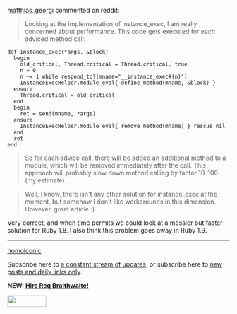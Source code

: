 [matthias\_georgi](http://www.reddit.com/user/matthias_georgi/) commented on reddit:

> Looking at the implementation of instance_exec, I am really concerned about performance. This code gets executed for each adviced method call:

	def instance_exec(*args, &block)
	  begin
	    old_critical, Thread.critical = Thread.critical, true
	    n = 0
	    n += 1 while respond_to?(mname="__instance_exec#{n}")
	    InstanceExecHelper.module_eval{ define_method(mname, &block) }
	  ensure
	    Thread.critical = old_critical
	  end
	  begin
	    ret = send(mname, *args)
	  ensure
	    InstanceExecHelper.module_eval{ remove_method(mname) } rescue nil
	  end
	  ret
	end
	
>So for each advice call, there will be added an additional method to a module, which will be removed immediately after the call. This approach will probably slow down method calling by factor 10-100 (my estimate).

> Well, I know, there isn't any other solution for instance_exec at the moment, but somehow I don't like workarounds in this dimension. However, great article :)

Very correct, and when time permits we could look at a messier but faster solution for Ruby 1.8. I also think this problem goes away in Ruby 1.9.

---

[homoiconic](http://github.com/raganwald/homoiconic/tree/master "Homoiconic on GitHub")
	
Subscribe here to [a constant stream of updates](http://github.com/feeds/raganwald/commits/homoiconic/master "Recent Commits to homoiconic"), or subscribe here to [new posts and daily links only](http://feeds.feedburner.com/raganwald "raganwald's rss feed").

**NEW: [Hire Reg Braithwaite!](http://reginald/braythwayt.com/RegBraithwaiteGH1208_en_US.pdf)**

<a href="http://feeds.feedburner.com/raganwald"><img src="http://feeds.feedburner.com/~fc/raganwald?bg=&amp;fg=&amp;anim=" height="26" width="88" style="border:0" alt="" align="top"/></a>